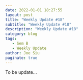 ```yaml
---
date: 2022-01-01 18:27:55
layout: post
title: "Weekly Update #18"
subtitle: "Weekly Update #18"
description: "Weekly Update #18"
category: blog
tags:
   - Sem B
   - Weekly Update
author: Joe Siu
paginate: true
---
```

To be update...
